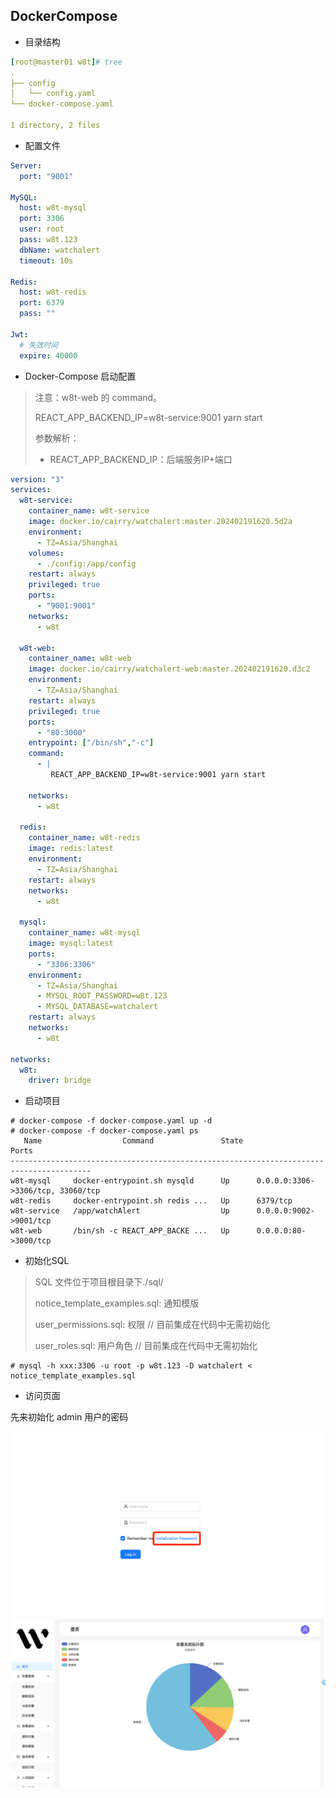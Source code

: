 ## DockerCompose

- 目录结构
```yaml
[root@master01 w8t]# tree
.
├── config
│   └── config.yaml
└── docker-compose.yaml

1 directory, 2 files
```
- 配置文件
```yaml
Server:
  port: "9001"

MySQL:
  host: w8t-mysql
  port: 3306
  user: root
  pass: w8t.123
  dbName: watchalert
  timeout: 10s

Redis:
  host: w8t-redis
  port: 6379
  pass: ""

Jwt:
  # 失效时间
  expire: 40000
```
- Docker-Compose 启动配置
> 注意：w8t-web 的 command。
>
> REACT_APP_BACKEND_IP=w8t-service:9001 yarn start
>
> 参数解析：
>
> - REACT_APP_BACKEND_IP：后端服务IP+端口
```yaml
version: "3"
services:
  w8t-service:
    container_name: w8t-service
    image: docker.io/cairry/watchalert:master.202402191620.5d2a
    environment:
      - TZ=Asia/Shanghai
    volumes:
      - ./config:/app/config
    restart: always
    privileged: true
    ports:
      - "9001:9001"
    networks:
      - w8t

  w8t-web:
    container_name: w8t-web
    image: docker.io/cairry/watchalert-web:master.202402191620.d3c2
    environment:
      - TZ=Asia/Shanghai
    restart: always
    privileged: true
    ports:
      - "80:3000"
    entrypoint: ["/bin/sh","-c"]
    command:
      - |
         REACT_APP_BACKEND_IP=w8t-service:9001 yarn start

    networks:
      - w8t

  redis:
    container_name: w8t-redis
    image: redis:latest
    environment:
      - TZ=Asia/Shanghai
    restart: always
    networks:
      - w8t

  mysql:
    container_name: w8t-mysql
    image: mysql:latest
    ports:
      - "3306:3306"
    environment:
      - TZ=Asia/Shanghai
      - MYSQL_ROOT_PASSWORD=w8t.123
      - MYSQL_DATABASE=watchalert
    restart: always
    networks:
      - w8t

networks:
  w8t:
    driver: bridge
```
- 启动项目
```shell
# docker-compose -f docker-compose.yaml up -d
# docker-compose -f docker-compose.yaml ps
   Name                  Command               State                 Ports              
----------------------------------------------------------------------------------------
w8t-mysql     docker-entrypoint.sh mysqld      Up      0.0.0.0:3306->3306/tcp, 33060/tcp
w8t-redis     docker-entrypoint.sh redis ...   Up      6379/tcp                         
w8t-service   /app/watchAlert                  Up      0.0.0.0:9002->9001/tcp           
w8t-web       /bin/sh -c REACT_APP_BACKE ...   Up      0.0.0.0:80->3000/tcp      
```

- 初始化SQL
> SQL 文件位于项目根目录下./sql/
> 
> notice_template_examples.sql: 通知模版
> 
> user_permissions.sql: 权限      // 目前集成在代码中无需初始化
> 
> user_roles.sql: 用户角色      // 目前集成在代码中无需初始化
```shell
# mysql -h xxx:3306 -u root -p w8t.123 -D watchalert < notice_template_examples.sql
```

- 访问页面

先来初始化 admin 用户的密码

![img_1.png](img_1.png)
![img_2.png](img_2.png)
